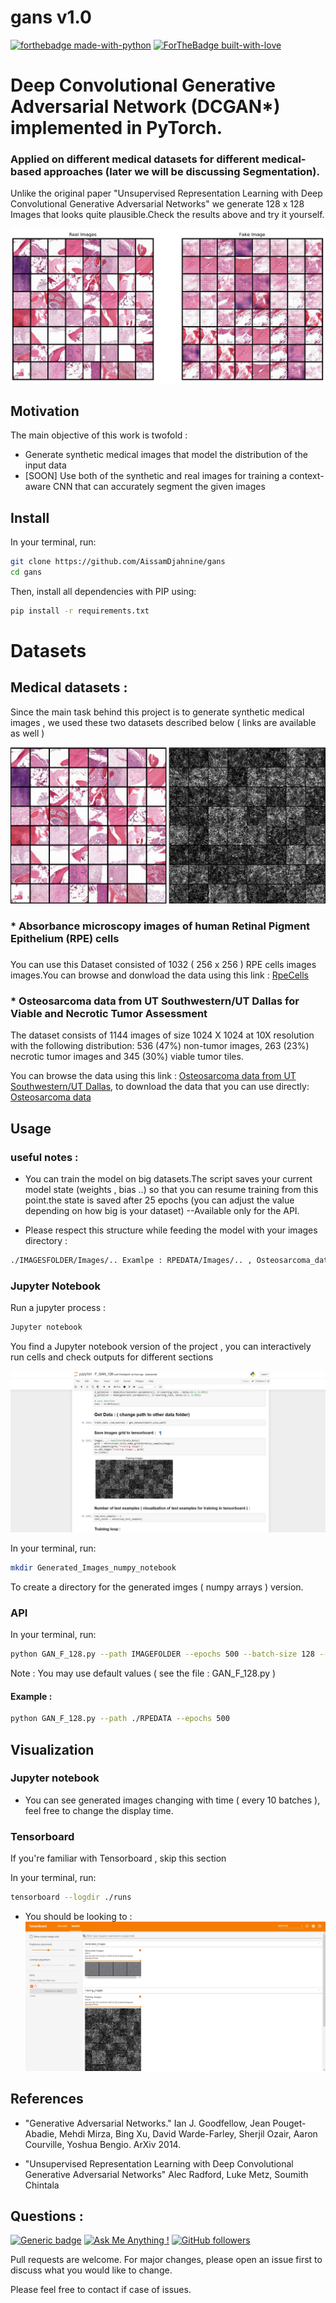# gans v1.0
[![forthebadge made-with-python](http://ForTheBadge.com/images/badges/made-with-python.svg)](https://www.python.org/)
[![ForTheBadge built-with-love](http://ForTheBadge.com/images/badges/built-with-love.svg)](https://GitHub.com/Naereen/)


# Deep Convolutional Generative Adversarial Network (DCGAN*) implemented in PyTorch.

### Applied on different medical datasets for different medical-based approaches (later we will be discussing Segmentation).

Unlike the original paper "Unsupervised Representation Learning with Deep Convolutional Generative Adversarial Networks" we generate 128 x 128 Images that looks quite plausible.Check the results above and try it yourself.

![gans](https://github.com/AissamDjahnine/gans/blob/master/imgs/gans_ex.png)

## Motivation

The main objective of this work is twofold : 

* Generate synthetic medical images that model the distribution of the input data 
* [SOON] Use both of the synthetic and real images for training a context-aware CNN that can accurately segment the given images


## Install
In your terminal, run:

```bash
git clone https://github.com/AissamDjahnine/gans
cd gans
```

Then, install all dependencies with PIP using:

```bash
pip install -r requirements.txt
```

# Datasets

## Medical datasets : 

Since the main task behind this project is to generate synthetic medical images , we used these two datasets described below ( links are available as well )

![gans](https://github.com/AissamDjahnine/gans/blob/master/imgs/datasets.png)
### * Absorbance microscopy images of human Retinal Pigment Epithelium (RPE) cells
###
You can use this Dataset consisted of 1032  ( 256 x 256 ) RPE cells images images.You can browse and donwload the data using this link : [RpeCells](https://drive.google.com/drive/folders/1gzqjCvfp6pIpM2aT6UWgD3DkJNdhZ9D-?usp=sharing)

### * Osteosarcoma data from UT Southwestern/UT Dallas for Viable and Necrotic Tumor Assessment

The dataset consists of 1144 images of size 1024 X 1024 at 10X resolution with the following distribution: 536 (47%) non-tumor images, 263 (23%) necrotic tumor images and 345 (30%) viable tumor tiles.

You can browse the data using this link : [Osteosarcoma data from UT Southwestern/UT Dallas](https://wiki.cancerimagingarchive.net/pages/viewpage.action?pageId=52756935), to download the data that you can use directly: [Osteosarcoma data](https://drive.google.com/open?id=1mN7Wqbo1FOchtPITS83xkDu-j6C6d74q)


## Usage

### useful notes : 

* You can train the model on big datasets.The script saves your current model state (weights , bias ..) so that you can resume training from this point.the state is saved after 25 epochs (you can adjust the value depending on how big is your dataset) --Available only for the API. 

* Please respect this structure while feeding the model with your images directory :

```bash
./IMAGESFOLDER/Images/.. Examlpe : RPEDATA/Images/.. , Osteosarcoma_data/Images/..
```

### Jupyter Notebook 

Run a jupyter process :

```bash
Jupyter notebook
```

You find a Jupyter notebook version of the project , you can interactively run cells and check outputs for different sections 

![gans](https://github.com/AissamDjahnine/gans/blob/master/imgs/jupyter.jpg)

In your terminal, run:
```bash
mkdir Generated_Images_numpy_notebook
```
To create a directory for the generated imges ( numpy arrays ) version.

### API 

In your terminal, run:

```bash
python GAN_F_128.py --path IMAGEFOLDER --epochs 500 --batch-size 128 --lr 0.0002
```
Note : You may use default values ( see the file : GAN_F_128.py )

#### Example : 

```bash
python GAN_F_128.py --path ./RPEDATA --epochs 500 
```

## Visualization
### Jupyter notebook 

* You can see generated images changing with time ( every 10 batches ), feel free to change the display time.

### Tensorboard 

If you're familiar with Tensorboard , skip this section 

In your terminal, run:

```bash
tensorboard --logdir ./runs
```
* You should be looking to :
![gans](https://github.com/AissamDjahnine/gans/blob/master/imgs/tb_.jpg)

## References 

* "Generative Adversarial Networks." Ian J. Goodfellow, Jean Pouget-Abadie, Mehdi Mirza, Bing Xu, David Warde-Farley, Sherjil Ozair, Aaron Courville, Yoshua Bengio. ArXiv 2014.

* "Unsupervised Representation Learning with Deep Convolutional Generative Adversarial Networks" Alec Radford, Luke Metz, Soumith Chintala



## Questions :
[![Generic badge](https://img.shields.io/badge/TEST-VERSION-RED.svg)](https://github.com/AissamDjahnine)
[![Ask Me Anything !](https://img.shields.io/badge/Ask%20me-anything-1abc9c.svg)](https://github.com/AissamDjahnine)
[![GitHub followers](https://img.shields.io/github/followers/Naereen.svg?style=social&label=Follow&maxAge=2592000)](https://github.com/AissamDjahnine?tab=followers)

Pull requests are welcome. For major changes, please open an issue first to discuss what you would like to change.

Please feel free to contact if case of issues.

